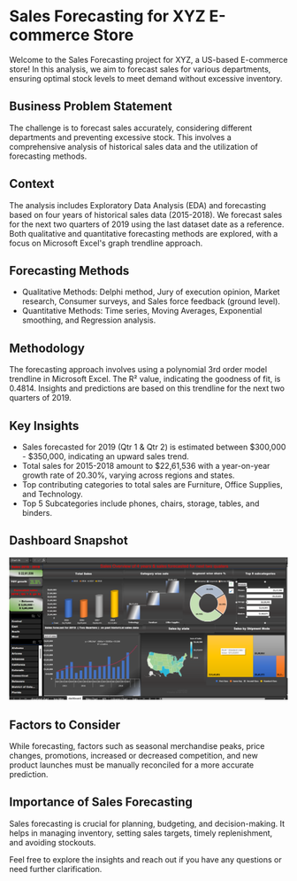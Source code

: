 

 # Sales Forecasting for XYZ E-commerce Store

Welcome to the Sales Forecasting project for XYZ, a US-based E-commerce store! In this analysis, we aim to forecast sales for various departments, ensuring optimal stock levels to meet demand without excessive inventory.

## Business Problem Statement

The challenge is to forecast sales accurately, considering different departments and preventing excessive stock. This involves a comprehensive analysis of historical sales data and the utilization of forecasting methods.

## Context

The analysis includes Exploratory Data Analysis (EDA) and forecasting based on four years of historical sales data (2015-2018). We forecast sales for the next two quarters of 2019 using the last dataset date as a reference. Both qualitative and quantitative forecasting methods are explored, with a focus on Microsoft Excel's graph trendline approach.

## Forecasting Methods

- Qualitative Methods: Delphi method, Jury of execution opinion, Market research, Consumer surveys, and Sales force feedback (ground level).
- Quantitative Methods: Time series, Moving Averages, Exponential smoothing, and Regression analysis.

## Methodology

The forecasting approach involves using a polynomial 3rd order model trendline in Microsoft Excel. The R² value, indicating the goodness of fit, is 0.4814. Insights and predictions are based on this trendline for the next two quarters of 2019.

## Key Insights

- Sales forecasted for 2019 (Qtr 1 & Qtr 2) is estimated between $300,000 - $350,000, indicating an upward sales trend.
- Total sales for 2015-2018 amount to $22,61,536 with a year-on-year growth rate of 20.30%, varying across regions and states.
- Top contributing categories to total sales are Furniture, Office Supplies, and Technology.
- Top 5 Subcategories include phones, chairs, storage, tables, and binders.

## Dashboard Snapshot

![Sales Forecast Dashboard](Screenshot%202024-01-15%20174715.png)

## Factors to Consider

While forecasting, factors such as seasonal merchandise peaks, price changes, promotions, increased or decreased competition, and new product launches must be manually reconciled for a more accurate prediction.

## Importance of Sales Forecasting

Sales forecasting is crucial for planning, budgeting, and decision-making. It helps in managing inventory, setting sales targets, timely replenishment, and avoiding stockouts.

Feel free to explore the insights and reach out if you have any questions or need further clarification.

